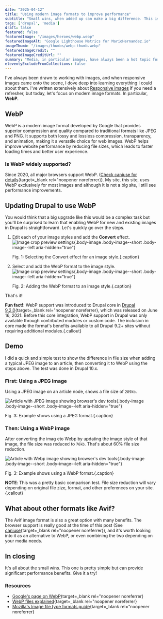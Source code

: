 ```yaml
---
date: "2025-04-12"
title: "Using modern image formats to improve performance"
subtitle: "Small wins, when added up can make a big difference. This is one of those small wins which can result in performance gains for your website."
tags: ['drupal', 'media']
draft: false
featured: false
featuredImage: "/images/heroes/webp.webp"
featuredImageAlt: "Google Lighthouse Metrics for MarioHernandez.io"
imageThumb: "/images/thumbs/webp-thumb.webp"
featuredImageCredit: ""
featuredImageCreditUrl: ""
summary: "Media, in particular images, have always been a hot topic for discussion as it relates to website performance. Learn about this relatively easy approach to reduce image file sizes."
eleventyExcludeFromCollections: false
---
```


I've always been drawn to working with images, and when responsive images came onto the scene, I dove deep into learning everything I could about them.
I've written extensively about [Responsive images](/series/responsive-images) if you need a refresher, but today, let's focus on modern image formats. In particular, **WebP**.

## WebP

WebP is a modern image format developed by Google that provides superior compression and quality compared to traditional formats like JPEG and PNG. It supports both lossy and lossless compression, transparency, and animation, making it a versatile choice for web images. WebP helps improve website performance by reducing file sizes, which leads to faster loading times and better user experience.

### Is WebP widely supported?

Since 2020, all major browsers support WebP. ([Check caniuse for details](https://caniuse.com/?search=webp){target=_blank rel="noopener noreferrer}). My site, this site, uses WebP exclusively for most images and although it is not a big site, I still see performance improvements.

## Updating Drupal to use WebP

You would think that a big upgrade like this would be a complex task but you'll be surprised to learn that enabling WebP for new and existing images in Drupal is straightforward. Let's quickly go over the steps.

1. Edit each of your image styles and add the **Convert** effect.
  ![Image crop preview settings](/images/blog-images/exibit-webp.png){.body-image .body-image--short .body-image--left aria-hidden="true"}

    Fig. 1: Selecting the Convert effect for an image style.{.caption}

2. Select and add the WebP format to the image style.
  ![Image crop preview settings](/images/blog-images/exibit-webp2.png){.body-image .body-image--short .body-image--left aria-hidden="true"}

    Fig. 2: Adding the WebP format to an image style.{.caption}

That's it!

**Fun fact!**: WebP support was introduced to Drupal core in [Drupal 9.2.0](https://gorannikolovski.com/blog/drupal-92-will-support-webp-images-out-box){target=_blank rel="noopener noreferrer}, which was released on June 16, 2021. Before this core integration, WebP support in Drupal was only available through contributed modules or custom code. The inclusion in core made the format's benefits available to all Drupal 9.2+ sites without requiring additional modules.{.callout}

## Demo

I did a quick and simple test to show the difference in file size when adding a typical JPEG image to an article, then converting it to WebP using the steps above. The test was done in Drupal 10.x.

### First: Using a JPEG image

Using a JPEG image on an article node, shows a file size of `289kb`.

![Article with JPEG image showing browser's dev tools](/images/blog-images/img-jpg.webp){.body-image .body-image--short .body-image--left aria-hidden="true"}

Fig. 3: Example shows using a JPEG format.{.caption}

### Then: Using a WebP image

After converting the imag eto Webp by updating the image style of that image, the file size was reduced to `76kb`. That's about 60% file size reduction.

![Article with Webp image showing browser's dev tools](/images/blog-images/img-webp.webp){.body-image .body-image--short .body-image--left aria-hidden="true"}

Fig. 3: Example shows using a WebP format.{.caption}

**NOTE**: This was a pretty basic comparison test. File size reduction will vary depending on original file zize, format, and other preferences on your site.{.callout}

## What about other formats like Avif?

The Avif image format is also a great option with many benefits. The browser support is really good at the time of this post (See [caniuse](https://caniuse.com/?search=avif){target=_blank rel="noopener noreferrer}), and it's worth looking into it as an alternative to WebP, or even combining the two depending on your media needs.

## In closing

It's all about the small wins. This one is pretty simple but can provide significant performance benefits. Give it a try!

### Resources

* [Google's page on WebP](https://developers.google.com/speed/webp){target=_blank rel="noopener noreferrer}
* [WebP files explained](https://www.adobe.com/creativecloud/file-types/image/raster/webp-file.html){target=_blank rel="noopener noreferrer}
* [Mozilla's Image file type formats guide](https://developer.mozilla.org/en-US/docs/Web/Media/Guides/Formats/Image_types#webp_image){target=_blank rel="noopener noreferrer}
